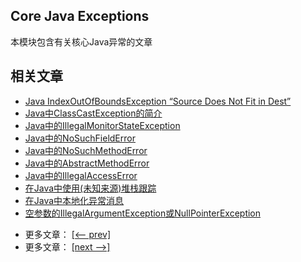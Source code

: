 ## Core Java Exceptions

本模块包含有关核心Java异常的文章

## 相关文章

+ [Java IndexOutOfBoundsException “Source Does Not Fit in Dest”](docs/Java-IndexOutOfBoundsException-源不适合目标.md)
+ [Java中ClassCastException的简介](docs/Java中ClassCastException的解释.md)
+ [Java中的IllegalMonitorStateException](docs/Java中的IllegalMonitorStateException.md)
+ [Java中的NoSuchFieldError](docs/Java中的NoSuchFieldError.md)
+ [Java中的NoSuchMethodError](docs/Java中的NoSuchMethodError.md)
+ [Java中的AbstractMethodError](docs/Java中的AbstractMethodError.md)
+ [Java中的IllegalAccessError](docs/Java中的IllegalAccessError.md)
+ [在Java中使用(未知来源)堆栈跟踪](docs/在Java中使用(未知来源)堆栈跟踪.md)
+ [在Java中本地化异常消息](docs/在Java中本地化异常消息.md)
+ [空参数的IllegalArgumentException或NullPointerException](docs/空参数的IllegalArgumentException或NullPointerException.md)

- 更多文章： [[<-- prev]](../java-exceptions-2/README.md)
- 更多文章： [[next -->]](../java-exceptions-4/README.md)